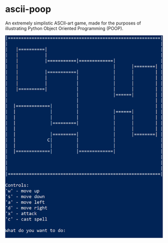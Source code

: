 # ascii-poop
An extremely simplistic ASCII-art game, made for the purposes of illustrating Python Object Oriented Programming (POOP).

![Screenshot](https://raw.githubusercontent.com/vbechev/ascii-poop/main/resources/screenshot.png)